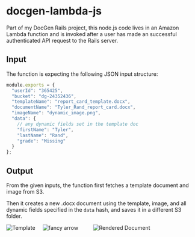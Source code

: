 # docgen-lambda-js

Part of my DocGen Rails project, this node.js code lives in an Amazon Lambda function and is invoked after a user has made an successful authenticated API request to the Rails server.


## Input

The function is expecting the following JSON input structure:
```javascript
module.exports = {
  "userId": "365425",
  "bucket": "dg-24352436",
  "templateName": "report_card_template.docx",
  "documentName": "Tyler_Rand_report_card.docx",
  "imageName": "dynamic_image.png",
  "data": {
    // any dynamic fields set in the template doc
    "firstName": "Tyler",
    "lastName": "Rand",
    "grade": "Missing"
  }
};
```

## Output

From the given inputs, the function first fetches a template document and image from S3.

Then it creates a new .docx document using the template, image, and all dynamic fields specified in the `data` hash, and saves it in a different S3 folder.

![Template](https://cloud.githubusercontent.com/assets/4617055/25068647/9cf1d3fa-2238-11e7-92ac-7047ff8a5001.png "Template") &nbsp;&nbsp;&nbsp;&nbsp;![fancy arrow](https://cloud.githubusercontent.com/assets/4617055/25068698/1721d7be-223a-11e7-8938-ac4cae1e8897.png "fancy arrow") &nbsp;&nbsp;&nbsp;&nbsp;&nbsp;&nbsp;&nbsp;&nbsp;&nbsp;![Rendered Document](https://cloud.githubusercontent.com/assets/4617055/25068648/9d0245f0-2238-11e7-8030-9a126749bb51.png "Rendered Document")

